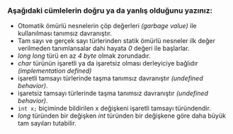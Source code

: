 ### Aşağıdaki cümlelerin doğru ya da yanlış olduğunu yazınız:

+ Otomatik ömürlü nesnelerin çöp değerleri _(garbage value)_ ile kullanılması tanımsız davranıştır.
+ Tam sayı ve gerçek sayı türlerinden statik ömürlü nesneler ilk değer verilmeden tanımlansalar dahi hayata _0_ değeri ile başlarlar.
+ _long long_ türü en az _4 byte_ olmak zorundadır.
+ _char_ türünün işaretli ya da işaretsiz olması derleyiciye bağlıdır _(implementation defined)_
+ işaretli tamsayı türlerinde taşma tanımsız davranıştır _(undefined behavior)_.
+ işaretsiz tamsayı türlerinde taşma tanımsız davranıştır _(undefined behavior)_.
+ ```int x;``` biçiminde bildirilen x değişkeni işaretli tamsayı türündendir.
+ _long_ türünden bir değişken _int_ türünden bir değişkene göre daha büyük tam sayıları tutabilir.

